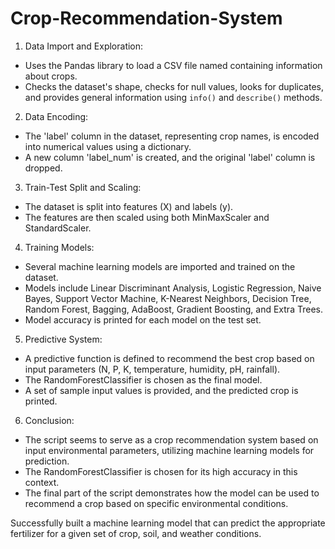 # Crop-Recommendation-System

1. Data Import and Exploration:
- Uses the Pandas library to load a CSV file named containing information about crops.
- Checks the dataset's shape, checks for null values, looks for duplicates, and provides general information using `info()` and `describe()` methods.

2. Data Encoding:
- The 'label' column in the dataset, representing crop names, is encoded into numerical values using a dictionary.
- A new column 'label_num' is created, and the original 'label' column is dropped.

3. Train-Test Split and Scaling:
- The dataset is split into features (X) and labels (y).
- The features are then scaled using both MinMaxScaler and StandardScaler.

4. Training Models:
- Several machine learning models are imported and trained on the dataset.
- Models include Linear Discriminant Analysis, Logistic Regression, Naive Bayes, Support Vector Machine, K-Nearest Neighbors, Decision Tree, Random Forest, Bagging, AdaBoost, Gradient Boosting, and Extra Trees.
- Model accuracy is printed for each model on the test set.

5. Predictive System:
- A predictive function is defined to recommend the best crop based on input parameters (N, P, K, temperature, humidity, pH, rainfall).
- The RandomForestClassifier is chosen as the final model.
- A set of sample input values is provided, and the predicted crop is printed.

6. Conclusion:
- The script seems to serve as a crop recommendation system based on input environmental parameters, utilizing machine learning models for prediction.
- The RandomForestClassifier is chosen for its high accuracy in this context.
- The final part of the script demonstrates how the model can be used to recommend a crop based on specific environmental conditions.

Successfully built a machine learning model that can predict the appropriate fertilizer for a given set of crop, soil, and weather conditions.
